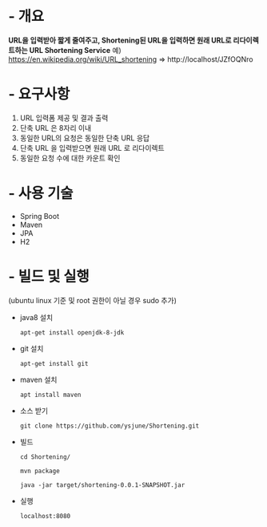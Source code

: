# - 개요

**URL을 입력받아 짧게 줄여주고, Shortening된 URL을 입력하면 원래 URL로 리다이렉트하는 URL Shortening Service**
예) https://en.wikipedia.org/wiki/URL_shortening => http://localhost/JZfOQNro



# - 요구사항

1. URL 입력폼 제공 및 결과 출력
2. 단축 URL 은 8자리 이내
3. 동일한 URL의 요청은 동일한 단축 URL 응답
4. 단축 URL 을 입력받으면 원래 URL 로 리다이렉트
5. 동일한 요청 수에 대한 카운트 확인



# - 사용 기술

- Spring Boot
- Maven
- JPA
- H2



# - 빌드 및 실행

(ubuntu linux 기준 및 root 권한이 아닐 경우 sudo 추가)

- java8 설치

  ```
  apt-get install openjdk-8-jdk
  ```

- git 설치

  ```
  apt-get install git
  ```

- maven 설치

  ```
  apt install maven
  ```

- 소스 받기

  ```
  git clone https://github.com/ysjune/Shortening.git
  ```

- 빌드

  ```
  cd Shortening/
  
  mvn package
  
  java -jar target/shortening-0.0.1-SNAPSHOT.jar
  ```

- 실행

  ```
  localhost:8080
  ```